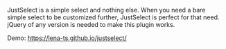 JustSelect is a simple select and nothing else. When you need a bare simple select to be customized further, JustSelect is perfect for that need.
jQuery of any version is needed to make this plugin works.

Demo: https://lena-ts.github.io/justselect/

